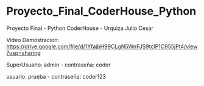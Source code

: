 # Proyecto_Final_CoderHouse_Python
Proyecto Final  - Python CoderHouse - Urquiza Julio Cesar

Video Demostracion: https://drive.google.com/file/d/1YfajbH99CLgN5WnFJS9tclP1C955jPt4/view?usp=sharing

SuperUsuario: admin - contraseña: coder

usuario: prueba - contraseña: coder123

